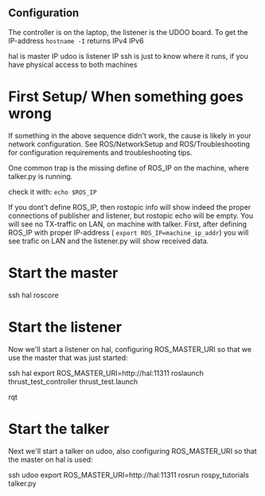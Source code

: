 ## Configuration

The controller is on the laptop, the listener is the UDOO board.
To get the IP-address `hostname -I` returns IPv4 IPv6

hal is master IP
udoo is listener IP
ssh is just to know where it runs, if you have physical access to both machines

# First Setup/ When something goes wrong

If something in the above sequence didn't work, the cause is likely in your network configuration. See ROS/NetworkSetup and ROS/Troubleshooting for configuration requirements and troubleshooting tips.

One common trap is the missing define of ROS_IP on the machine, where talker.py is running.

check it with: `echo $ROS_IP`

If you dont't define ROS_IP, then rostopic info will show indeed the proper connections of publisher and listener, but rostopic echo will be empty. You will see no TX-traffic on LAN, on machine with talker. First, after defining ROS_IP with proper IP-address ( `export ROS_IP=machine_ip_addr`) you will see trafic on LAN and the listener.py will show received data. 

# Start the master
ssh hal
roscore

# Start the listener

Now we'll start a listener on hal, configuring ROS_MASTER_URI so that we use the master that was just started:

ssh hal
export ROS_MASTER_URI=http://hal:11311
roslaunch thrust_test_controller thrust_test.launch

rqt

# Start the talker

Next we'll start a talker on udoo, also configuring ROS_MASTER_URI so that the master on hal is used:

ssh udoo
export ROS_MASTER_URI=http://hal:11311
rosrun rospy_tutorials talker.py
